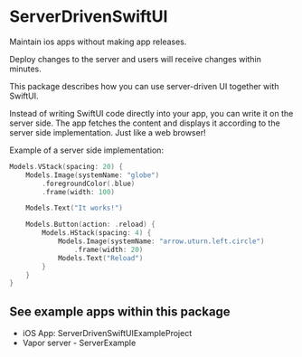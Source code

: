 # ServerDrivenSwiftUI

Maintain ios apps without making app releases.

Deploy changes to the server and users will receive changes within minutes.

This package describes how you can use server-driven UI together with SwiftUI.

Instead of writing SwiftUI code directly into your app, you can write it on the server side. The app fetches the content and displays it according to the server side implementation. Just like a web browser!

Example of a server side implementation:
``` Swift
Models.VStack(spacing: 20) {
    Models.Image(systemName: "globe")
        .foregroundColor(.blue)
        .frame(width: 100)

    Models.Text("It works!")

    Models.Button(action: .reload) {
        Models.HStack(spacing: 4) {
            Models.Image(systemName: "arrow.uturn.left.circle")
                .frame(width: 20)
            Models.Text("Reload")
        }
    }
}
```

## See example apps within this package
- iOS App: ServerDrivenSwiftUIExampleProject
- Vapor server - ServerExample
